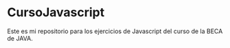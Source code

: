 # CursoJavascript
Este es mi repositorio para los ejercicios de Javascript del curso de la BECA de JAVA.
